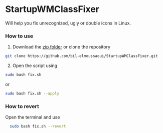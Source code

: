 # StartupWMClassFixer
Will help you fix unrecognized, ugly or double icons in Linux.

### How to use
  1. Download the [zip folder](https://github.com/bil-elmoussaoui/StartupWMClassFixer/archive/master.zip) or clone the repository
  
  ```bash
  git clone https://github.com/bil-elmoussaoui/StartupWMClassFixer.git
  ```
  2. Open the script using 
  
  ```bash
  sudo bash fix.sh
  ```
  
  or 
  
  ```bash
  sudo bash fix.sh --apply 
  ```
  
### How to revert
Open the terminal and use
```bash
  sudo bash fix.sh --revert
```
